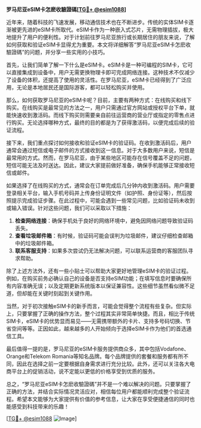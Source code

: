 **罗马尼亚eSIM卡怎麽收驗證碼[[TG💪+ @esim1088](https://t.me/s/esim1088)]**

近年来，随着科技的飞速发展，移动通信技术也在不断进步。传统的实体SIM卡逐渐被更先进的eSIM卡所取代。eSIM卡作为一种嵌入式芯片，无需物理插拔，极大地提升了用户的便利性。对于计划前往罗马尼亚旅行或长期居住的朋友来说，了解如何获取和验证eSIM卡显得尤为重要。本文将详细解答“罗马尼亚eSIM卡怎麽收驗證碼”的问题，并分享一些实用的小技巧。

首先，让我们简单了解一下什么是eSIM卡。eSIM卡是一种可编程的SIM卡，它可以直接集成到设备中，用户无需更换物理卡即可完成网络连接。这种技术不仅减少了设备的体积，还提高了使用的灵活性。在罗马尼亚，eSIM卡已经得到了广泛应用，无论是本地居民还是国际游客，都可以轻松购买并使用。

那么，如何获取罗马尼亚的eSIM卡呢？目前，主要有两种方式：在线购买和线下购买。在线购买是最常见的方法之一，用户只需通过官方网站或授权平台下单，就能快速收到激活码。而线下购买则需要亲自前往运营商的营业厅或指定的零售点进行购买。无论选择哪种方式，最终的目的都是为了获得激活码，以便完成后续的验证流程。

接下来，我们重点探讨如何接收和验证eSIM卡的验证码。在收到激活码后，用户通常会通过短信或电子邮件的方式接收到这一信息。对于大多数用户来说，短信是最常用的方式。然而，在罗马尼亚，由于某些地区可能存在信号覆盖不足的问题，短信可能无法及时送达。因此，建议大家提前做好准备，确保手机能够正常接收短信或邮件。

如果选择了在线购买的方式，通常会在订单完成后几分钟内收到激活码。用户需要登录相关平台，输入手机号码并上传身份证明文件（如护照、身份证等），然后按照提示完成验证步骤。在此过程中，可能会遇到一些常见问题，比如验证码未收到或输入错误。针对这些问题，我们可以采取以下措施：

1. **检查网络连接**：确保手机处于良好的网络环境中，避免因网络问题导致验证码丢失。
2. **查看垃圾邮件箱**：有时候，验证码可能会误判为垃圾邮件，建议仔细检查邮箱中的垃圾邮件箱。
3. **联系客服支持**：如果多次尝试仍无法解决问题，可以联系运营商的客服团队寻求帮助。

除了上述方法外，还有一些小贴士可以帮助大家更好地管理eSIM卡的验证过程。例如，在购买前务必确认自己的设备是否支持eSIM功能；在填写信息时要确保所有内容准确无误；以及定期更新系统版本以保证兼容性。这些细节虽然看似微不足道，但却能在关键时刻起到关键作用。

当然，对于初次接触eSIM卡的新手而言，可能会觉得整个流程有些复杂。但实际上，只要掌握了正确的操作方法，整个过程其实非常简单快捷。而且，相比于传统SIM卡，eSIM卡的优势显而易见——无需携带额外的卡片、支持多号码切换、节省空间等等。正因如此，越来越多的人开始倾向于选择eSIM卡作为他们的首选通信工具。

最后值得一提的是，罗马尼亚的eSIM卡服务提供商众多，其中包括Vodafone、Orange和Telekom Romania等知名品牌。每个品牌提供的套餐和服务都有所不同，因此在选择之前一定要根据自身需求进行充分比较。此外，还可以关注各大电商平台上的促销活动，说不定能以更低的价格享受到优质的服务。

总之，“罗马尼亚eSIM卡怎麽收驗證碼”并不是一个难以解决的问题。只要掌握了正确的方法，并结合实际情况灵活应对，相信每位用户都能顺利完成整个验证流程。希望本文能够为大家提供有价值的参考信息，让大家在享受便捷通信的同时也能感受到科技带来的乐趣！

[[TG💪+ @esim1088](https://t.me/s/esim1088) ![Image](https://i.postimg.cc/4NQfJmqS/Snipaste-2025-05-13-00-14-12.png)]